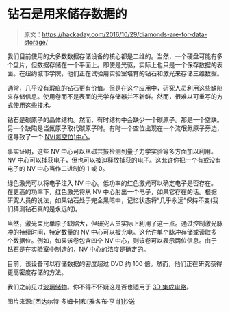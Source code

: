 # 钻石是用来储存数据的

> 原文：<https://hackaday.com/2016/10/29/diamonds-are-for-data-storage/>

我们目前使用的大多数数据存储设备的核心都是二维的。当然，一个硬盘可能有多个盘片，但数据存储在一个平面上。即使是光驱，实际上也只是一个保存数据的表面。在纽约城市学院，他们正在试验用实验室培育的钻石和激光来存储三维数据。

通常，几乎没有瑕疵的钻石更有价值。但是在这个应用中，研究人员利用这些缺陷来存储信息。使用卷而不是表面的光学存储器并不新鲜。然而，很难以可重写的方式使用这些技术。

钻石是碳原子的晶体结构。然而，有时结构中会缺少一个碳原子。那是一个空缺。另一个缺陷是当氮原子取代碳原子时。有时一个空位出现在一个流氓氮原子旁边，这导致了一个 [NV(氮空位)中心](https://en.wikipedia.org/wiki/Nitrogen-vacancy_center)。

事实证明，这些 NV 中心可以从磁共振检测到量子力学实验等多方面加以利用。NV 中心可以捕获电子，但也可以被迫释放捕获的电子。这允许你把一个有或没有电子的 NV 中心当作二进制的 1 或 0。

绿色激光可以将电子注入 NV 中心。低功率的红色激光可以确定电子是否存在。在更高的功率下，红色激光将从 NV 中心射出一个电子，如果它存在的话。根据研究人员的说法，如果钻石处于完全黑暗中，记忆状态将“几乎永远”保持不变(我们猜测钻石真的是永远的)。

当然，激光束比单原子缺陷大，但研究人员实际上利用了这一点。通过控制激光脉冲的持续时间，特定数量的 NV 中心可以被充电。这允许单个脉冲存储或读取多个数据位。例如，如果该卷包含四个 NV 中心，则该卷可以表示两位信息。由于钻石是在实验室中制造的，NV 中心的浓度是确定的。

目前，该设备可以存储数据的密度超过 DVD 约 100 倍。然而，他们正在研究获得更高密度存储的方法。

我们之前见过[玻璃储物](http://hackaday.com/2016/02/18/5d-glass-disc-can-store-360tb/)。你不得不怀疑这是否也适用于 [3D 集成电路](http://hackaday.com/2016/02/08/the-coming-age-of-3d-integrated-circuits/)。

图片来源:[西达尔特·多姆卡]和[雅各布·亨肖]抄送